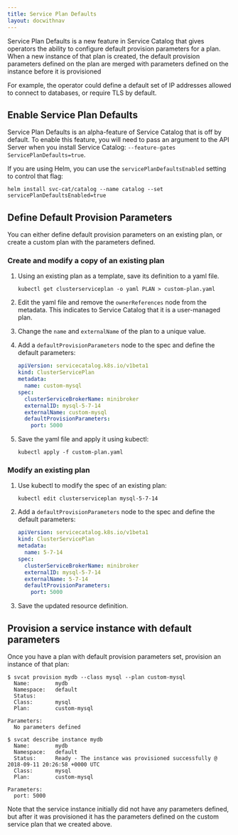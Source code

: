 ```yaml
---
title: Service Plan Defaults
layout: docwithnav
---
```


Service Plan Defaults is a new feature in Service Catalog that gives operators
the ability to configure default provision parameters for a plan. When a new
instance of that plan is created, the default provision parameters defined
on the plan are merged with parameters defined on the instance before it is
provisioned

For example, the operator could define a default set of IP addresses allowed to
connect to databases, or require TLS by default.

## Enable Service Plan Defaults

Service Plan Defaults is an alpha-feature of Service 
Catalog that is off by default. To enable this feature, you will need 
to pass an argument to the API Server when you install Service Catalog:
 `--feature-gates ServicePlanDefaults=true`.

If you are using Helm, you can use the `servicePlanDefaultsEnabled` setting
 to control that flag:

```
helm install svc-cat/catalog --name catalog --set servicePlanDefaultsEnabled=true
```

## Define Default Provision Parameters

You can either define default provision parameters on an existing plan,
or create a custom plan with the parameters defined.

### Create and modify a copy of an existing plan

1. Using an existing plan as a template, save its definition to a yaml file.
    
    ```
    kubectl get clusterserviceplan -o yaml PLAN > custom-plan.yaml
    ```
1. Edit the yaml file and remove the `ownerReferences` node from the metadata.
    This indicates to Service Catalog that it is a user-managed plan.
1. Change the `name` and `externalName` of the plan to a unique value.
1. Add a `defaultProvisionParameters` node to the spec and define the default
    parameters:
                                
    ```yaml
    apiVersion: servicecatalog.k8s.io/v1beta1
    kind: ClusterServicePlan
    metadata:
      name: custom-mysql
    spec:
      clusterServiceBrokerName: minibroker
      externalID: mysql-5-7-14
      externalName: custom-mysql
      defaultProvisionParameters:
        port: 5000
    ```
1. Save the yaml file and apply it using kubectl:

    ```
    kubectl apply -f custom-plan.yaml
    ```
    
### Modify an existing plan

1. Use kubectl to modify the spec of an existing plan:

    ```
    kubectl edit clusterserviceplan mysql-5-7-14
    ```
1. Add a `defaultProvisionParameters` node to the spec and define the default
    parameters:
                                
    ```yaml
    apiVersion: servicecatalog.k8s.io/v1beta1
    kind: ClusterServicePlan
    metadata:
      name: 5-7-14
    spec:
      clusterServiceBrokerName: minibroker
      externalID: mysql-5-7-14
      externalName: 5-7-14
      defaultProvisionParameters:
        port: 5000
    ```
1. Save the updated resource definition.

## Provision a service instance with default parameters

Once you have a plan with default provision parameters set, provision an instance
of that plan:

```console
$ svcat provision mydb --class mysql --plan custom-mysql
  Name:        mydb
  Namespace:   default
  Status:
  Class:       mysql
  Plan:        custom-mysql

Parameters:
  No parameters defined

$ svcat describe instance mydb
  Name:        mydb
  Namespace:   default
  Status:      Ready - The instance was provisioned successfully @ 2018-09-11 20:26:58 +0000 UTC
  Class:       mysql
  Plan:        custom-mysql

Parameters:
  port: 5000
```

Note that the service instance initially did not have any parameters defined, 
but after it was provisioned it has the parameters defined on the custom
service plan that we created above.
